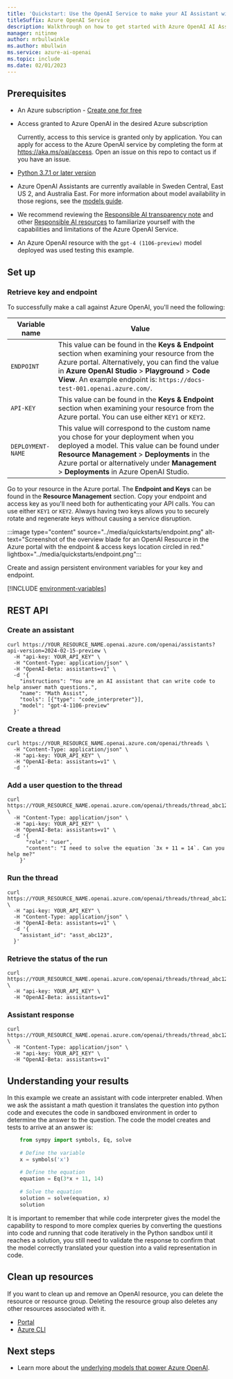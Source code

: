 ```yaml
---
title: 'Quickstart: Use the OpenAI Service to make your AI Assistant with the REST API'
titleSuffix: Azure OpenAI Service
description: Walkthrough on how to get started with Azure OpenAI AI Assistants API with the REST API. 
manager: nitinme
author: mrbullwinkle
ms.author: mbullwin
ms.service: azure-ai-openai
ms.topic: include
ms.date: 02/01/2023
---
```


## Prerequisites

- An Azure subscription - <a href="https://azure.microsoft.com/free/cognitive-services" target="_blank">Create one for free</a>
- Access granted to Azure OpenAI in the desired Azure subscription

    Currently, access to this service is granted only by application. You can apply for access to the Azure OpenAI service by completing the form at <a href="https://aka.ms/oai/access" target="_blank">https://aka.ms/oai/access</a>. Open an issue on this repo to contact us if you have an issue.
- <a href="https://www.python.org/" target="_blank">Python 3.7.1 or later version</a>
- Azure OpenAI Assistants are currently available in Sweden Central, East US 2, and Australia East. For more information about model availability in those regions, see the [models guide](../concepts/models.md).
- We recommend reviewing the [Responsible AI transparency note](/legal/cognitive-services/openai/transparency-note?context=%2Fazure%2Fai-services%2Fopenai%2Fcontext%2Fcontext&tabs=text) and other [Responsible AI resources](/legal/cognitive-services/openai/overview?context=%2Fazure%2Fai-services%2Fopenai%2Fcontext%2Fcontext) to familiarize yourself with the capabilities and limitations of the Azure OpenAI Service.
- An Azure OpenAI resource with the `gpt-4 (1106-preview)` model deployed was used testing this example.


## Set up

### Retrieve key and endpoint

To successfully make a call against Azure OpenAI, you'll need the following:

|Variable name | Value |
|--------------------------|-------------|
| `ENDPOINT`               | This value can be found in the **Keys & Endpoint** section when examining your resource from the Azure portal. Alternatively, you can find the value in **Azure OpenAI Studio** > **Playground** > **Code View**. An example endpoint is: `https://docs-test-001.openai.azure.com/`.|
| `API-KEY` | This value can be found in the **Keys & Endpoint** section when examining your resource from the Azure portal. You can use either `KEY1` or `KEY2`.|
| `DEPLOYMENT-NAME` | This value will correspond to the custom name you chose for your deployment when you deployed a model. This value can be found under **Resource Management** > **Deployments** in the Azure portal or alternatively under **Management** > **Deployments** in Azure OpenAI Studio.|

Go to your resource in the Azure portal. The **Endpoint and Keys** can be found in the **Resource Management** section. Copy your endpoint and access key as you'll need both for authenticating your API calls. You can use either `KEY1` or `KEY2`. Always having two keys allows you to securely rotate and regenerate keys without causing a service disruption.

:::image type="content" source="../media/quickstarts/endpoint.png" alt-text="Screenshot of the overview blade for an OpenAI Resource in the Azure portal with the endpoint & access keys location circled in red." lightbox="../media/quickstarts/endpoint.png":::

Create and assign persistent environment variables for your key and endpoint.

[!INCLUDE [environment-variables](environment-variables.md)]

## REST API

### Create an assistant

```console
curl https://YOUR_RESOURCE_NAME.openai.azure.com/openai/assistants?api-version=2024-02-15-preview \
  -H "api-key: YOUR_API_KEY" \
  -H "Content-Type: application/json" \
  -H "OpenAI-Beta: assistants=v1" \
  -d '{
    "instructions": "You are an AI assistant that can write code to help answer math questions.",
    "name": "Math Assist",
    "tools": [{"type": "code_interpreter"}],
    "model": "gpt-4-1106-preview"
  }'
```

### Create a thread

```console
curl https://YOUR_RESOURCE_NAME.openai.azure.com/openai/threads \
  -H "Content-Type: application/json" \
  -H "api-key: YOUR_API_KEY" \
  -H "OpenAI-Beta: assistants=v1" \
  -d ''

```

### Add a user question to the thread

```console
curl https://YOUR_RESOURCE_NAME.openai.azure.com/openai/threads/thread_abc123/messages \
  -H "Content-Type: application/json" \
  -H "api-key: YOUR_API_KEY" \
  -H "OpenAI-Beta: assistants=v1" \
  -d '{
      "role": "user",
      "content": "I need to solve the equation `3x + 11 = 14`. Can you help me?"
    }'
```

### Run the thread

```console
curl https://YOUR_RESOURCE_NAME.openai.azure.com/openai/threads/thread_abc123/runs \
  -H "api-key: YOUR_API_KEY" \
  -H "Content-Type: application/json" \
  -H "OpenAI-Beta: assistants=v1" \
  -d '{
    "assistant_id": "asst_abc123",
  }'
```

### Retrieve the status of the run

```console
curl https://YOUR_RESOURCE_NAME.openai.azure.com/openai/threads/thread_abc123/runs/run_abc123 \
  -H "api-key: YOUR_API_KEY" \
  -H "OpenAI-Beta: assistants=v1"
```

### Assistant response

```
curl https://YOUR_RESOURCE_NAME.openai.azure.com/openai/threads/thread_abc123/messages \
  -H "Content-Type: application/json" \
  -H "api-key: YOUR_API_KEY" \
  -H "OpenAI-Beta: assistants=v1"
```


## Understanding your results

In this example we create an assistant with code interpreter enabled. When we ask the assistant a math question it translates the question into python code and executes the code in sandboxed environment in order to determine the answer to the question. The code the model creates and tests to arrive at an answer is:

```python
    from sympy import symbols, Eq, solve  
      
    # Define the variable  
    x = symbols('x')  
      
    # Define the equation  
    equation = Eq(3*x + 11, 14)  
      
    # Solve the equation  
    solution = solve(equation, x)  
    solution  
```

It is important to remember that while code interpreter gives the model the capability to respond to more complex queries by converting the questions into code and running that code iteratively in the Python sandbox until it reaches a solution, you still need to validate the response to confirm that the model correctly translated your question into a valid representation in code.

<!-- We walk through the process of creating assistants with code in much more depth in our [Azure OpenAI Assistants how-to guide](../how-to/assistant.md). -->

## Clean up resources

If you want to clean up and remove an OpenAI resource, you can delete the resource or resource group. Deleting the resource group also deletes any other resources associated with it.

- [Portal](../../multi-service-resource.md?pivots=azportal#clean-up-resources)
- [Azure CLI](../../multi-service-resource.md?pivots=azcli#clean-up-resources)

## Next steps

* Learn more about the [underlying models that power Azure OpenAI](../concepts/models.md).

<!--
* Learn more about how to use assistants with our in-depth [How-to guide on Azure OpenAI Assistants](../how-to/assistant.md).
-->
